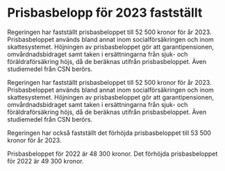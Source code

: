 # Prisbasbelopp för 2023 fastställt

Regeringen har fastställt prisbasbeloppet till 52 500 kronor för år 2023. Prisbasbeloppet används bland annat inom socialförsäkringen och inom skattesystemet. Höjningen av prisbasbeloppet gör att garantipensionen, omvårdnadsbidraget samt taken i ersättningarna från sjuk- och föräldraförsäkring höjs, då de beräknas utifrån prisbasbeloppet. Även studiemedel från CSN berörs.

Regeringen har fastställt prisbasbeloppet till 52 500 kronor för år 2023. Prisbasbeloppet används bland annat inom socialförsäkringen och inom skattesystemet. Höjningen av prisbasbeloppet gör att garantipensionen, omvårdnadsbidraget samt taken i ersättningarna från sjuk- och föräldraförsäkring höjs, då de beräknas utifrån prisbasbeloppet. Även studiemedel från CSN berörs.

Regeringen har också fastställt det förhöjda prisbasbeloppet till 53 500 kronor för år 2023.

Prisbasbeloppet för 2022 är 48 300 kronor. Det förhöjda prisbasbeloppet för 2022 är 49 300 kronor.

